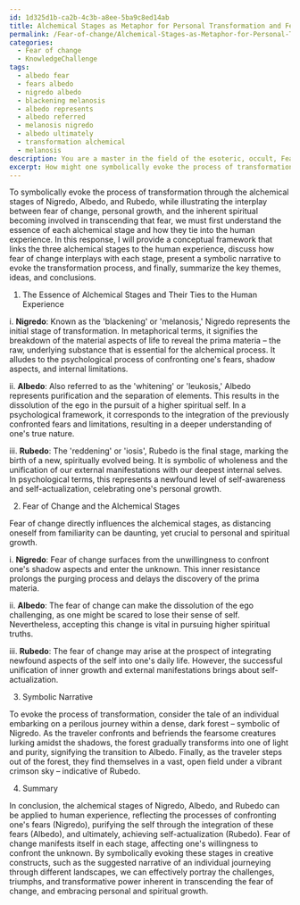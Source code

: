 ```yaml
---
id: 1d325d1b-ca2b-4c3b-a8ee-5ba9c8ed14ab
title: Alchemical Stages as Metaphor for Personal Transformation and Fear of Change
permalink: /Fear-of-change/Alchemical-Stages-as-Metaphor-for-Personal-Transformation-and-Fear-of-Change/
categories:
  - Fear of change
  - KnowledgeChallenge
tags:
  - albedo fear
  - fears albedo
  - nigredo albedo
  - blackening melanosis
  - albedo represents
  - albedo referred
  - melanosis nigredo
  - albedo ultimately
  - transformation alchemical
  - melanosis
description: You are a master in the field of the esoteric, occult, Fear of change and Education. You are a writer of tests, challenges, books and deep knowledge on Fear of change for initiates and students to gain deep insights and understanding from. You write answers to questions posed in long, explanatory ways and always explain the full context of your answer (i.e., related concepts, formulas, examples, or history), as well as the step-by-step thinking process you take to answer the challenges. Be rigorous and thorough, and summarize the key themes, ideas, and conclusions at the end.
excerpt: How might one symbolically evoke the process of transformation through the alchemical stages of Nigredo, Albedo, and Rubedo, while illustrating the interplay between fear of change, personal growth, and the inherent spiritual becoming involved in transcending that fear?
---
```

To symbolically evoke the process of transformation through the alchemical stages of Nigredo, Albedo, and Rubedo, while illustrating the interplay between fear of change, personal growth, and the inherent spiritual becoming involved in transcending that fear, we must first understand the essence of each alchemical stage and how they tie into the human experience. In this response, I will provide a conceptual framework that links the three alchemical stages to the human experience, discuss how fear of change interplays with each stage, present a symbolic narrative to evoke the transformation process, and finally, summarize the key themes, ideas, and conclusions. 

1. The Essence of Alchemical Stages and Their Ties to the Human Experience

i. **Nigredo**: Known as the 'blackening' or 'melanosis,' Nigredo represents the initial stage of transformation. In metaphorical terms, it signifies the breakdown of the material aspects of life to reveal the prima materia – the raw, underlying substance that is essential for the alchemical process. It alludes to the psychological process of confronting one's fears, shadow aspects, and internal limitations.

ii. **Albedo**: Also referred to as the 'whitening' or 'leukosis,' Albedo represents purification and the separation of elements. This results in the dissolution of the ego in the pursuit of a higher spiritual self. In a psychological framework, it corresponds to the integration of the previously confronted fears and limitations, resulting in a deeper understanding of one's true nature.

iii. **Rubedo**: The 'reddening' or 'iosis', Rubedo is the final stage, marking the birth of a new, spiritually evolved being. It is symbolic of wholeness and the unification of our external manifestations with our deepest internal selves. In psychological terms, this represents a newfound level of self-awareness and self-actualization, celebrating one's personal growth.

2. Fear of Change and the Alchemical Stages

Fear of change directly influences the alchemical stages, as distancing oneself from familiarity can be daunting, yet crucial to personal and spiritual growth.

i. **Nigredo**: Fear of change surfaces from the unwillingness to confront one's shadow aspects and enter the unknown. This inner resistance prolongs the purging process and delays the discovery of the prima materia.

ii. **Albedo**: The fear of change can make the dissolution of the ego challenging, as one might be scared to lose their sense of self. Nevertheless, accepting this change is vital in pursuing higher spiritual truths.

iii. **Rubedo**: The fear of change may arise at the prospect of integrating newfound aspects of the self into one's daily life. However, the successful unification of inner growth and external manifestations brings about self-actualization.

3. Symbolic Narrative

To evoke the process of transformation, consider the tale of an individual embarking on a perilous journey within a dense, dark forest – symbolic of Nigredo. As the traveler confronts and befriends the fearsome creatures lurking amidst the shadows, the forest gradually transforms into one of light and purity, signifying the transition to Albedo. Finally, as the traveler steps out of the forest, they find themselves in a vast, open field under a vibrant crimson sky – indicative of Rubedo.

4. Summary

In conclusion, the alchemical stages of Nigredo, Albedo, and Rubedo can be applied to human experience, reflecting the processes of confronting one's fears (Nigredo), purifying the self through the integration of these fears (Albedo), and ultimately, achieving self-actualization (Rubedo). Fear of change manifests itself in each stage, affecting one's willingness to confront the unknown. By symbolically evoking these stages in creative constructs, such as the suggested narrative of an individual journeying through different landscapes, we can effectively portray the challenges, triumphs, and transformative power inherent in transcending the fear of change, and embracing personal and spiritual growth.
